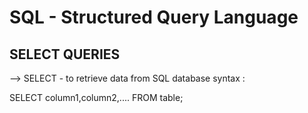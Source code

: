 # SQL - Structured Query Language
## SELECT QUERIES
--> SELECT - to retrieve data from SQL database
syntax :

SELECT column1,column2,.... 
FROM table;
